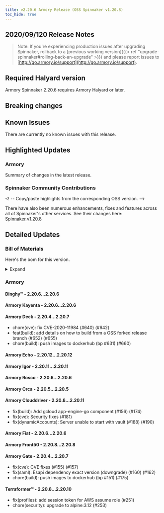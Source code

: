 ```yaml
---
title: v2.20.6 Armory Release (OSS Spinnaker v1.20.8)
toc_hide: true
---
```


## 2020/09/120 Release Notes

> Note: If you're experiencing production issues after upgrading Spinnaker, rollback to a [previous working version]({{< ref "upgrade-spinnaker#rolling-back-an-upgrade" >}}) and please report issues to [http://go.armory.io/support](http://go.armory.io/support).
## Required Halyard version

Armory Spinnaker 2.20.6 requires Armory Halyard <PUT IN A VERSION NUMBER> or later.

## Breaking changes
<!-- Copy/paste from the previous version if there are recent ones. We can drop breaking changes after 3 minor versions. -->

## Known Issues
<!-- Copy/paste known issues from the previous version if they're not fixed -->
There are currently no known issues with this release.

## Highlighted Updates

### Armory

Summary of changes in the latest release.

###  Spinnaker Community Contributions

<! -- Copy/paste highlights from the corresponding OSS version. -->

There have also been numerous enhancements, fixes and features across all of Spinnaker's other services. See their changes here:  
[Spinnaker v1.20.8](https://www.spinnaker.io/community/releases/versions/1-20-8-changelog)

## Detailed Updates

### Bill of Materials
Here's the bom for this version.
<details><summary>Expand</summary>
<pre class="highlight">
<code>version: 2.20.6
timestamp: "2020-09-17 12:19:02"
services:
    clouddriver:
        commit: c8bde2ba
        version: 2.20.11
    deck:
        commit: "29152797"
        version: 2.20.7
    dinghy:
        commit: 0482189c
        version: 2.20.6
    echo:
        commit: ae9df3d9
        version: 2.20.12
    fiat:
        commit: 3b54af70
        version: 2.20.6
    front50:
        commit: 23d3f79c
        version: 2.20.8
    gate:
        commit: eb28cbf9
        version: 2.20.7
    igor:
        commit: f9c155c0
        version: 2.20.11
    kayenta:
        commit: 84b54034
        version: 2.20.6
    monitoring-daemon:
        version: 2.20.0
    monitoring-third-party:
        version: 2.20.0
    orca:
        commit: 3703a361
        version: 2.20.5
    rosco:
        commit: 052bd22d
        version: 2.20.6
    terraformer:
        commit: e91b49ba
        version: 2.20.10
dependencies:
    redis:
        version: 2:2.8.4-2
artifactSources:
    dockerRegistry: docker.io/armory
</code>
</pre>
</details>

### Armory


#### Dinghy™ - 2.20.6...2.20.6


#### Armory Kayenta - 2.20.6...2.20.6


#### Armory Deck - 2.20.4...2.20.7

  - chore(cve): fix CVE-2020-11984 (#640) (#642)
  - feat(build): add details on how to build from a OSS forked release branch (#652) (#655)
  - chore(build): push images to dockerhub (bp #631) (#660)

#### Armory Echo - 2.20.12...2.20.12


#### Armory Igor - 2.20.11...2.20.11


#### Armory Rosco - 2.20.6...2.20.6


#### Armory Orca - 2.20.5...2.20.5


#### Armory Clouddriver - 2.20.8...2.20.11

  - fix(build): Add gcloud app-engine-go component (#156) (#174)
  - fix(cve): Security fixes (#181)
  - fix(dynamicAccounts): Server unable to start with vault (#188) (#190)

#### Armory Fiat - 2.20.6...2.20.6


#### Armory Front50 - 2.20.8...2.20.8


#### Armory Gate - 2.20.4...2.20.7

  - fix(cve): CVE fixes (#155) (#157)
  - fix(saml): Esapi dependency exact version (downgrade) (#160) (#162)
  - chore(build): push images to dockerhub (bp #151) (#175)

#### Terraformer™ - 2.20.8...2.20.10

  - fix(profiles): add session token for AWS assume role (#251)
  - chore(security): upgrade to alpine:3.12 (#253)

